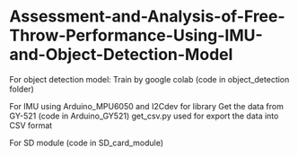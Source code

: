 # Assessment-and-Analysis-of-Free-Throw-Performance-Using-IMU-and-Object-Detection-Model
For object detection model:
Train by google colab (code in object_detection folder)

For IMU
using Arduino_MPU6050 and I2Cdev for library 
Get the data from GY-521 (code in Arduino_GY521)
get_csv.py used for export the data into CSV format

For SD module
(code in SD_card_module)

